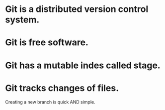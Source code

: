 # Git is a distributed version control system.
# Git is free software.
# Git has a mutable indes called stage.
# Git tracks changes of files.
Creating a new branch is quick AND simple.
